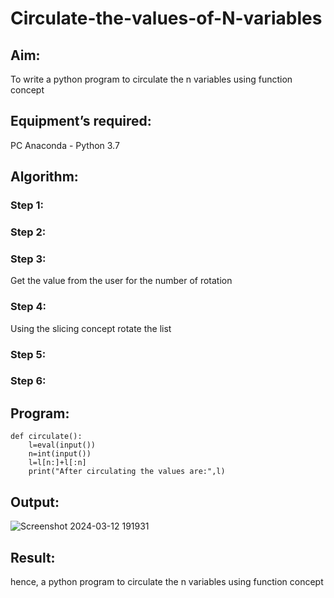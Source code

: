 # Circulate-the-values-of-N-variables
## Aim:
To write a python program to circulate the n variables using function concept
## Equipment’s required:
PC
Anaconda - Python 3.7
## Algorithm: 
### Step 1: 
### Step 2: 
### Step 3: 
Get the value from the user for the number of rotation
### Step 4: 
Using the slicing concept rotate the list

### Step 5: 

### Step 6: 
## Program:
```
def circulate():
    l=eval(input())
    n=int(input())
    l=l[n:]+l[:n]
    print("After circulating the values are:",l)
```
## Output:
![Screenshot 2024-03-12 191931](https://github.com/Tomfx03/Circulate-the-values-of-N-variables/assets/101335832/a5bd4d51-7b21-4f57-837f-70c08afba059)
## Result:
hence, a python program to circulate the n variables using function concept
